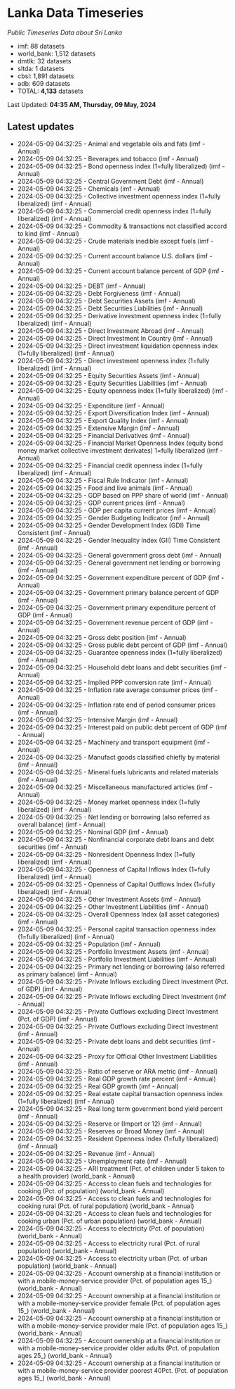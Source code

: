 # Lanka Data Timeseries
*Public Timeseries Data about Sri Lanka*

* imf: 88 datasets
* world_bank: 1,512 datasets
* dmtlk: 32 datasets
* sltda: 1 datasets
* cbsl: 1,891 datasets
* adb: 609 datasets
* TOTAL: **4,133** datasets

Last Updated: **04:35 AM, Thursday, 09 May, 2024**

## Latest updates

* 2024-05-09 04:32:25 - Animal and vegetable oils and fats (imf - Annual)
* 2024-05-09 04:32:25 - Beverages and tobacco (imf - Annual)
* 2024-05-09 04:32:25 - Bond openness index (1=fully liberalized) (imf - Annual)
* 2024-05-09 04:32:25 - Central Government Debt (imf - Annual)
* 2024-05-09 04:32:25 - Chemicals (imf - Annual)
* 2024-05-09 04:32:25 - Collective investment openness index (1=fully liberalized) (imf - Annual)
* 2024-05-09 04:32:25 - Commercial credit openness index (1=fully liberalized) (imf - Annual)
* 2024-05-09 04:32:25 - Commodity & transactions not classified accord to kind (imf - Annual)
* 2024-05-09 04:32:25 - Crude materials inedible except fuels (imf - Annual)
* 2024-05-09 04:32:25 - Current account balance U.S. dollars (imf - Annual)
* 2024-05-09 04:32:25 - Current account balance percent of GDP (imf - Annual)
* 2024-05-09 04:32:25 - DEBT (imf - Annual)
* 2024-05-09 04:32:25 - Debt Forgiveness (imf - Annual)
* 2024-05-09 04:32:25 - Debt Securities Assets (imf - Annual)
* 2024-05-09 04:32:25 - Debt Securities Liabilities (imf - Annual)
* 2024-05-09 04:32:25 - Derivative investment openness index (1=fully liberalized) (imf - Annual)
* 2024-05-09 04:32:25 - Direct Investment Abroad (imf - Annual)
* 2024-05-09 04:32:25 - Direct Investment In Country (imf - Annual)
* 2024-05-09 04:32:25 - Direct investment liquidation openness index (1=fully liberalized) (imf - Annual)
* 2024-05-09 04:32:25 - Direct investment openness index (1=fully liberalized) (imf - Annual)
* 2024-05-09 04:32:25 - Equity Securities Assets (imf - Annual)
* 2024-05-09 04:32:25 - Equity Securities Liabilities (imf - Annual)
* 2024-05-09 04:32:25 - Equity openness index (1=fully liberalized) (imf - Annual)
* 2024-05-09 04:32:25 - Expenditure (imf - Annual)
* 2024-05-09 04:32:25 - Export Diversification Index (imf - Annual)
* 2024-05-09 04:32:25 - Export Quality Index (imf - Annual)
* 2024-05-09 04:32:25 - Extensive Margin (imf - Annual)
* 2024-05-09 04:32:25 - Financial Derivatives (imf - Annual)
* 2024-05-09 04:32:25 - Financial Market Openness Index (equity bond money market collective investment derivates) 1=fully liberalized (imf - Annual)
* 2024-05-09 04:32:25 - Financial credit openness index (1=fully liberalized) (imf - Annual)
* 2024-05-09 04:32:25 - Fiscal Rule Indicator (imf - Annual)
* 2024-05-09 04:32:25 - Food and live animals (imf - Annual)
* 2024-05-09 04:32:25 - GDP based on PPP share of world (imf - Annual)
* 2024-05-09 04:32:25 - GDP current prices (imf - Annual)
* 2024-05-09 04:32:25 - GDP per capita current prices (imf - Annual)
* 2024-05-09 04:32:25 - Gender Budgeting Indicator (imf - Annual)
* 2024-05-09 04:32:25 - Gender Development Index (GDI) Time Consistent (imf - Annual)
* 2024-05-09 04:32:25 - Gender Inequality Index (GII) Time Consistent (imf - Annual)
* 2024-05-09 04:32:25 - General government gross debt (imf - Annual)
* 2024-05-09 04:32:25 - General government net lending or borrowing (imf - Annual)
* 2024-05-09 04:32:25 - Government expenditure percent of GDP (imf - Annual)
* 2024-05-09 04:32:25 - Government primary balance percent of GDP (imf - Annual)
* 2024-05-09 04:32:25 - Government primary expenditure percent of GDP (imf - Annual)
* 2024-05-09 04:32:25 - Government revenue percent of GDP (imf - Annual)
* 2024-05-09 04:32:25 - Gross debt position (imf - Annual)
* 2024-05-09 04:32:25 - Gross public debt percent of GDP (imf - Annual)
* 2024-05-09 04:32:25 - Guarantee openness index (1=fully liberalized) (imf - Annual)
* 2024-05-09 04:32:25 - Household debt loans and debt securities (imf - Annual)
* 2024-05-09 04:32:25 - Implied PPP conversion rate (imf - Annual)
* 2024-05-09 04:32:25 - Inflation rate average consumer prices (imf - Annual)
* 2024-05-09 04:32:25 - Inflation rate end of period consumer prices (imf - Annual)
* 2024-05-09 04:32:25 - Intensive Margin (imf - Annual)
* 2024-05-09 04:32:25 - Interest paid on public debt percent of GDP (imf - Annual)
* 2024-05-09 04:32:25 - Machinery and transport equipment (imf - Annual)
* 2024-05-09 04:32:25 - Manufact goods classified chiefly by material (imf - Annual)
* 2024-05-09 04:32:25 - Mineral fuels lubricants and related materials (imf - Annual)
* 2024-05-09 04:32:25 - Miscellaneous manufactured articles (imf - Annual)
* 2024-05-09 04:32:25 - Money market openness index (1=fully liberalized) (imf - Annual)
* 2024-05-09 04:32:25 - Net lending or borrowing (also referred as overall balance) (imf - Annual)
* 2024-05-09 04:32:25 - Nominal GDP (imf - Annual)
* 2024-05-09 04:32:25 - Nonfinancial corporate debt loans and debt securities (imf - Annual)
* 2024-05-09 04:32:25 - Nonresident Openness Index (1=fully liberalized) (imf - Annual)
* 2024-05-09 04:32:25 - Openness of Capital Inflows Index (1=fully liberalized) (imf - Annual)
* 2024-05-09 04:32:25 - Openness of Capital Outflows Index (1=fully liberalized) (imf - Annual)
* 2024-05-09 04:32:25 - Other Investment Assets (imf - Annual)
* 2024-05-09 04:32:25 - Other Investment Liabilities (imf - Annual)
* 2024-05-09 04:32:25 - Overall Openness Index (all asset categories) (imf - Annual)
* 2024-05-09 04:32:25 - Personal capital transaction openness index (1=fully liberalized) (imf - Annual)
* 2024-05-09 04:32:25 - Population (imf - Annual)
* 2024-05-09 04:32:25 - Portfolio Investment Assets (imf - Annual)
* 2024-05-09 04:32:25 - Portfolio Investment Liabilities (imf - Annual)
* 2024-05-09 04:32:25 - Primary net lending or borrowing (also referred as primary balance) (imf - Annual)
* 2024-05-09 04:32:25 - Private Inflows excluding Direct Investment (Pct. of GDP) (imf - Annual)
* 2024-05-09 04:32:25 - Private Inflows excluding Direct Investment (imf - Annual)
* 2024-05-09 04:32:25 - Private Outflows excluding Direct Investment (Pct. of GDP) (imf - Annual)
* 2024-05-09 04:32:25 - Private Outflows excluding Direct Investment (imf - Annual)
* 2024-05-09 04:32:25 - Private debt loans and debt securities (imf - Annual)
* 2024-05-09 04:32:25 - Proxy for Official Other Investment Liabilities (imf - Annual)
* 2024-05-09 04:32:25 - Ratio of reserve or ARA metric (imf - Annual)
* 2024-05-09 04:32:25 - Real GDP growth rate percent (imf - Annual)
* 2024-05-09 04:32:25 - Real GDP growth (imf - Annual)
* 2024-05-09 04:32:25 - Real estate capital transaction openness index (1=fully liberalized) (imf - Annual)
* 2024-05-09 04:32:25 - Real long term government bond yield percent (imf - Annual)
* 2024-05-09 04:32:25 - Reserve or (Import or 12) (imf - Annual)
* 2024-05-09 04:32:25 - Reserves or Broad Money (imf - Annual)
* 2024-05-09 04:32:25 - Resident Openness Index (1=fully liberalized) (imf - Annual)
* 2024-05-09 04:32:25 - Revenue (imf - Annual)
* 2024-05-09 04:32:25 - Unemployment rate (imf - Annual)
* 2024-05-09 04:32:25 - ARI treatment (Pct. of children under 5 taken to a health provider) (world_bank - Annual)
* 2024-05-09 04:32:25 - Access to clean fuels and technologies for cooking (Pct. of population) (world_bank - Annual)
* 2024-05-09 04:32:25 - Access to clean fuels and technologies for cooking rural (Pct. of rural population) (world_bank - Annual)
* 2024-05-09 04:32:25 - Access to clean fuels and technologies for cooking urban (Pct. of urban population) (world_bank - Annual)
* 2024-05-09 04:32:25 - Access to electricity (Pct. of population) (world_bank - Annual)
* 2024-05-09 04:32:25 - Access to electricity rural (Pct. of rural population) (world_bank - Annual)
* 2024-05-09 04:32:25 - Access to electricity urban (Pct. of urban population) (world_bank - Annual)
* 2024-05-09 04:32:25 - Account ownership at a financial institution or with a mobile-money-service provider (Pct. of population ages 15_) (world_bank - Annual)
* 2024-05-09 04:32:25 - Account ownership at a financial institution or with a mobile-money-service provider female (Pct. of population ages 15_) (world_bank - Annual)
* 2024-05-09 04:32:25 - Account ownership at a financial institution or with a mobile-money-service provider male (Pct. of population ages 15_) (world_bank - Annual)
* 2024-05-09 04:32:25 - Account ownership at a financial institution or with a mobile-money-service provider older adults (Pct. of population ages 25_) (world_bank - Annual)
* 2024-05-09 04:32:25 - Account ownership at a financial institution or with a mobile-money-service provider poorest 40Pct. (Pct. of population ages 15_) (world_bank - Annual)